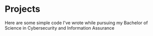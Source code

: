 # Projects
Here are some simple code I've wrote while pursuing my Bachelor of Science in Cybersecurity and Information Assurance
